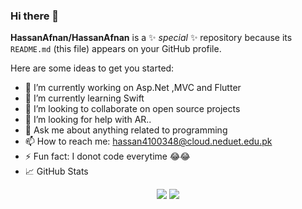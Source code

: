 ### Hi there 👋

**HassanAfnan/HassanAfnan** is a ✨ _special_ ✨ repository because its `README.md` (this file) appears on your GitHub profile.

Here are some ideas to get you started:

- 🔭 I’m currently working on Asp.Net ,MVC and Flutter  
- 🌱 I’m currently learning Swift
- 👯 I’m looking to collaborate on open source projects
- 🤔 I’m looking for help with AR..
- 💬 Ask me about anything related to programming
- 📫 How to reach me: hassan4100348@cloud.neduet.edu.pk
- ⚡ Fun fact: I donot code everytime 😂😂
- 📈 GitHub Stats
<p align="center">
<img src='https://github-readme-stats.vercel.app/api?username=HassanAfnan&show_icons=true&theme=radical' height:'50'>
<img src='https://github-readme-stats.vercel.app/api/top-langs/?username=HassanAfnan&theme=radical'>
</p>


